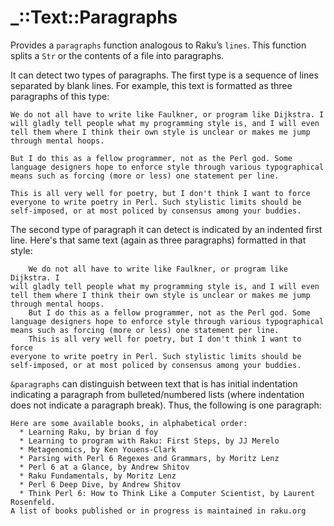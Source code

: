 # _::Text::Paragraphs

Provides a `paragraphs` function analogous to Raku’s `lines`.  This function splits a `Str` or the
contents of a file into paragraphs.

It can detect two types of paragraphs.  The first type is a sequence of lines separated by blank
lines.  For example, this text is formatted as three paragraphs of this type:

```text
We do not all have to write like Faulkner, or program like Dijkstra. I
will gladly tell people what my programming style is, and I will even
tell them where I think their own style is unclear or makes me jump
through mental hoops.

But I do this as a fellow programmer, not as the Perl god. Some
language designers hope to enforce style through various typographical
means such as forcing (more or less) one statement per line.

This is all very well for poetry, but I don't think I want to force
everyone to write poetry in Perl. Such stylistic limits should be
self-imposed, or at most policed by consensus among your buddies.
```

The second type of paragraph it can detect is indicated by an indented
first line.  Here's that same text (again as three paragraphs)
formatted in that style:

```text
    We do not all have to write like Faulkner, or program like Dijkstra. I
will gladly tell people what my programming style is, and I will even
tell them where I think their own style is unclear or makes me jump
through mental hoops.
    But I do this as a fellow programmer, not as the Perl god. Some
language designers hope to enforce style through various typographical
means such as forcing (more or less) one statement per line.
    This is all very well for poetry, but I don't think I want to force
everyone to write poetry in Perl. Such stylistic limits should be
self-imposed, or at most policed by consensus among your buddies.
```

`&paragraphs` can distinguish between text that is has initial
indentation indicating a paragraph from bulleted/numbered lists
(where indentation does not indicate a paragraph break).  Thus, the
following is one paragraph:

```text
Here are some available books, in alphabetical order:
  * Learning Raku, by brian d foy
  * Learning to program with Raku: First Steps, by JJ Merelo
  * Metagenomics, by Ken Youens-Clark
  * Parsing with Perl 6 Regexes and Grammars, by Moritz Lenz
  * Perl 6 at a Glance, by Andrew Shitov
  * Raku Fundamentals, by Moritz Lenz
  * Perl 6 Deep Dive, by Andrew Shitov
  * Think Perl 6: How to Think Like a Computer Scientist, by Laurent Rosenfeld.
A list of books published or in progress is maintained in raku.org
```
